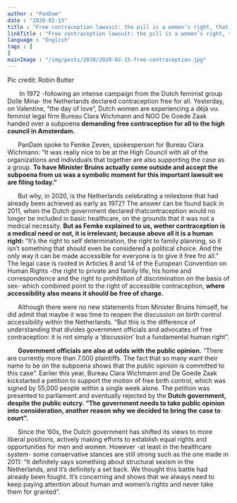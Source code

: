 ```yaml
---
author : "PanDam"
date : "2020-02-15"
title : "Free contraception lawsuit: the pill is a women’s right, that’s why we sue the Dutch government"
linkTitle : "Free contraception lawsuit: the pill is a women’s right, that’s why we sue the Dutch government"
language : "English"
tags : [
]
mainImage : "/img/posts/2020/2020-02-15-free-contraception.jpg"
---
```

Pic credit: Robin Butter

&nbsp;&nbsp;&nbsp;&nbsp;&nbsp;&nbsp; In 1972 -following an intense campaign from the Dutch feminist group Dolle Mina- the Netherlands declared contraception free for all. Yesterday, on Valentine, “the day of love”, Dutch women are experiencing a déjà vu: feminist legal firm Bureau Clara Wichmann and NGO De Goede Zaak handed over a subpoena **demanding free contraception for all to the high council in Amsterdam.**

&nbsp;&nbsp;&nbsp;&nbsp;&nbsp;&nbsp;PanDam spoke to Femke Zeven, spokesperson for Bureau Clara Wichmann: “It was really nice to be at the High Council with all of the organizations and individuals that together are also supporting the case as a group. **To have Minister Bruins actually come outside and accept the subpoena from us was a symbolic moment for this important lawsuit we are filing today.”**

&nbsp;&nbsp;&nbsp;&nbsp;&nbsp;&nbsp;But why, in 2020, is the Netherlands celebrating a milestone that had already been achieved as early as 1972? The answer can be found back in 2011, when the Dutch government declared thatcontraception would no longer be included in basic healthcare, on the grounds that it was not a medical necessity. **But as Femke explained to us, wether contraception is a medical need or not, it is irrelevant; because above all it is a human right:** “It’s the right to self determination, the right to family planning, so it isn’t something that should even be considered a political choice. And the only way it can be made accessible for everyone is to give it free fro all.” The legal case is rooted in Articles 8 and 14 of the European Convention on Human Rights -the right to private and family life, his home and correspondence and the right to prohibition of discrimination on the basis of sex- which combined point to the right of accessible contraception, **where accessibility also means it should be free of charge.**

&nbsp;&nbsp;&nbsp;&nbsp;&nbsp;&nbsp;Although there were no new statements from Minister Bruins himself, he did admit that maybe it was time to reopen the discussion on birth control accessibility within the Netherlands. “But this is the difference of understanding that divides government officials and advocates of free contraception: it is not simply a ‘discussion’ but a fundamental human right”.

&nbsp;&nbsp;&nbsp;&nbsp;&nbsp;&nbsp;**Government officials are also at odds with the public opinion.** “There are currently more than 7.000 plaintiffs. The fact that so many want their name to be on the subpoena shows that the public opinion is committed to this case”. Earlier this year, Bureau Clara Wichmann and De Goede Zaak kickstarted a petition to support the motion of free birth control, which was signed by 55,000 people within a single week alone. The petition was presented to parliament and eventually rejected by the **Dutch government, despite the public outcry. “The government needs to take public opinion into consideration, another reason why we decided to bring the case to court”.**

&nbsp;&nbsp;&nbsp;&nbsp;&nbsp;&nbsp;Since the ’60s, the Dutch government has shifted its views to more liberal positions, actively making efforts to establish equal rights and opportunities for men and women. However -at least in the healthcare system- some conservative stances are still strong such as the one made in 2011: “It definitely says something about structural sexism in the Netherlands, and it’s definitely a set back. We thought this battle had already been fought. It’s concerning and shows that we always need to keep paying attention about human and women’s rights and never take them for granted”.